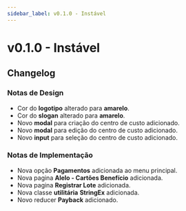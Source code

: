 ```yaml
---
sidebar_label: v0.1.0 - Instável
---
```


# v0.1.0 - Instável

## Changelog

### Notas de Design

- Cor do **logotipo** alterado para **amarelo**.
- Cor do **slogan** alterado para **amarelo**.
- Novo **modal** para criação do centro de custo adicionado.
- Novo **modal** para edição do centro de custo adicionado.
- Novo **input** para seleção do centro de custo adicionado.

### Notas de Implementação

- Nova opção **Pagamentos** adicionada ao menu principal.
- Nova pagina **Alelo - Cartões Benefício** adicionada.
- Nova pagina **Registrar Lote** adicionada.
- Nova classe **utilitária** **StringEx** adicionada.
- Novo reducer **Payback** adicionado.

